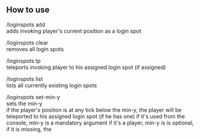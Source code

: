How to use
--
/loginspots add <br>
adds invoking player's current position as a login spot

/loginspots clear <br>
removes all login spots

/loginspots tp <br>
teleports invoking player to his assigned login spot (if assigned)

/loginspots list <br>
lists all currently existing login spots

/loginspots set-min-y <min-y> <br>
sets the min-y <br>
if the player's position is at any tick below the min-y, the player will be teleported to his assigned login spot (if he has one)
if it's used from the console, min-y is a mandatory argument
if it's a player, min-y is is optional, if it is missing, the